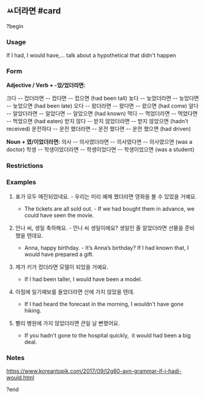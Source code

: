 ## ㅆ더라면 #card
?begin
### Usage
If I had, I would have,... talk about a hypothetical that didn't happen
### Form
**Adjective / Verb + -았/었더라면:**


크다 -- 컸더라면 -- 컸다면 -- 컸으면 (had been tall)
늦다 -- 늦었더라면 -- 늦었다면 -- 늦었으면 (had been late)
오다 -- 왔더라면 -- 왔다면 -- 왔으면 (had come)
알다 -- 알았더라면 -- 알았다면 -- 알았으면 (had known)
먹다 -- 먹었더라면 -- 먹었다면 -- 먹었으면 (had eaten)
받지 않다 -- 받지 않았더라면 -- 받지 않았으면 (hadn't received)
운전하다 -- 운전 했더라면 -- 운전 했다면 -- 운전 했으면 (had driven)

**Noun + 였/이었더라면:**
의사 -- 의사였더라면 -- 의사였다면 -- 의사였으면 (was a doctor)
학생 -- 학생이었더라면 -- 학생이었다면 -- 학생이었으면 (was a student)
### Restrictions
### Examples
1. 표가 모두 매진되었네요.
	- 우리는 미리 예매 했더라면 영화을 볼 수 있었을 거예요.

	* The tickets are all sold out.
		- If we had bought them in advance, we could have seen the movie.

2. 안나 씨, 생일 축하해요.
	- 안나 씨 생일이에요? 생일인 줄 알았더라면 선물을 준비했을 텐데요.

	* Anna, happy birthday.
		- It’s Anna’s birthday? If I had known that, I would have prepared a gift.

3. 제가 키가 컸더라면 모델이 되었을 거예요.

	* If I had been taller, I would have been a model.

4. 아침에 일기예보를 들었더라면 산에 가지 않았을 텐데.

	* If I had heard the forecast in the morning, I wouldn't have gone hiking.

5. 빨리 병원에 가지 않았더라면 큰일 날 뻔했어요.

	* If you hadn't gone to the hospital quickly,  it would had been a big deal.
### Notes
https://www.koreantopik.com/2017/09/l2g80-avn-grammar-if-i-hadi-would.html
<!--SR:!2025-07-04,5,230-->

?end